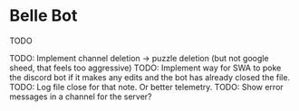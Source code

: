 # Belle Bot

TODO

TODO: Implement channel deletion -> puzzle deletion (but not google sheed, that feels too aggressive)
TODO: Implement way for SWA to poke the discord bot if it makes any edits and the bot has already closed the file.
TODO: Log file close for that note. Or better telemetry.
TODO: Show error messages in a channel for the server?
